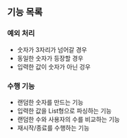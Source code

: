 ## 기능 목록

### 예외 처리
- 숫자가 3자리가 넘어갈 경우
- 동일한 숫자가 등장할 경우
- 입력한 값이 숫자가 아닌 겅우

### 수행 기능
- 랜덤한 숫자를 만드는 기능
- 입력한 값을 List<Integer>형으로 파싱하는 기능
- 랜덤한 수와 사용자의 수를 비교하는 기능
- 재시작/종료를 수행하는 기능
